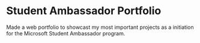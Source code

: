 # Student Ambassador Portfolio

Made a web portfolio to showcast my most important projects as a initiation for the Microsoft Student Ambassador program.

